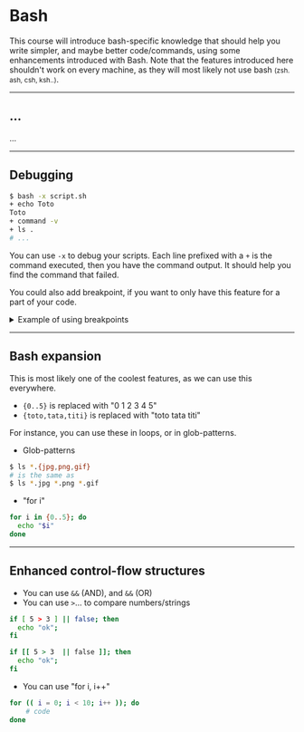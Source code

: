 # Bash

This course will introduce bash-specific knowledge that should help you write simpler, and maybe better code/commands, using some enhancements introduced with Bash. Note that the features introduced here shouldn't work on every machine, as they will most likely not use bash <small>(zsh. ash, csh, ksh..)</small>.

<hr class="sl">

## ...

...

<hr class="sr">

## Debugging

<div class="row row-cols-md-2"><div>

```bash
$ bash -x script.sh
+ echo Toto
Toto
+ command -v
+ ls .
# ...
```
</div><div>

You can use `-x` to debug your scripts. Each line prefixed with a `+` is the command executed, then you have the command output. It should help you find the command that failed.

You could also add breakpoint, if you want to only have this feature for a part of your code.

<details class="details-e">
<summary>Example of using breakpoints</summary>

```bash
$ cat x.sh
echo "Not debug"
set -x # start
echo "Debug"
set +x # stop
echo "Not debug"
$ ./x.sh
Not debug
++ echo Debug
Debug
++ set +x
Not debug
```
</details>
</div></div>

<hr class="sl">

## Bash expansion

<div class="row row-cols-md-2"><div class="align-self-center">

This is most likely one of the coolest features, as we can use this everywhere.

* `{0..5}` is replaced with "0 1 2 3 4 5"
* `{toto,tata,titi}` is replaced with "toto tata titi"

For instance, you can use these in loops, or in glob-patterns.
</div><div>

* Glob-patterns

```bash
$ ls *.{jpg,png,gif}
# is the same as
$ ls *.jpg *.png *.gif
```

* "for i"

```bash
for i in {0..5}; do 
  echo "$i"
done
```
</div></div>

<hr class="sr">

## Enhanced control-flow structures

<div class="row row-cols-md-2"><div>

* You can use `&&` (AND), and `&&` (OR)
* You can use `>`... to compare numbers/strings

```bash
if [ 5 > 3 ] || false; then
  echo "ok";
fi

if [[ 5 > 3  || false ]]; then
  echo "ok";
fi
```
</div><div>

* You can use "for i, i++"

```bash
for (( i = 0; i < 10; i++ )); do
    # code
done
```

</div></div>